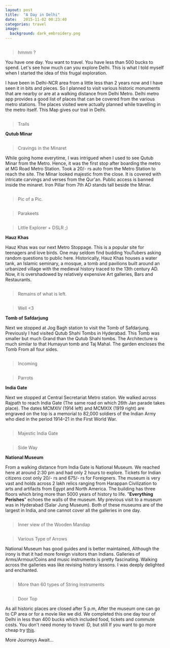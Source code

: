 ```yaml
---
layout: post
title:  "A Day in Delhi"
date:   2015-11-02 00:23:40
categories: travel
image:
  background: dark_embroidery.png
---
```

<img src="http://i.imgur.com/x5fTcj5.jpg" alt="">

>hmmm ?

You have one day. You want to travel. You have less than 500 bucks to spend. Let's see how much can you explore Delhi. This is what I told myself when I started the idea of this frugal exploration.

I have been in Delhi-NCR area from a little less than 2 years now and I have seen it in bits and pieces. So I planned to visit various historic monuments that are nearby or are at a walking distance from Delhi Metro. Delhi metro app provides a good list of places that can be covered from the various metro stations. The places visited were actually planned while travelling in the metro itself. This Map gives our trail in Delhi.

<img src="http://i.imgur.com/UZ2Tdx5.png" alt="">

>Trails

**Qutub Minar**

<img src="http://i.imgur.com/6sxg2pM.jpg" alt="">

>Cravings in the Minaret

 While going home everytime, I was intrigued when I used to see Qutub Minar from the Metro. Hence, it was the first stop after boarding the metro at MG Road Metro Station.
Took a 20/- rs auto from the Metro Station to reach the site. The Minar looked majestic from the close. It is covered with intricate carvings and verses from the Qur'an. Public access is banned inside the minaret. Iron Pillar from 7th AD stands tall beside the Minar.

<img src="http://i.imgur.com/XMrlwR4.jpg" alt="">

>Pic of a Pic.

<img src="http://i.imgur.com/jvqLNjo.jpg" alt="">

>Parakeets

<img src="http://i.imgur.com/kWeUKmE.jpg" alt="">

>Little Explorer + DSLR ;)

**Hauz Khas** 

Hauz Khas was our next Metro Stoppage. This is a popular site for teenagers and love birds. One may seldom find budding YouTubers asking random questions to public here. Historically, Hauz Khas houses a water tank, an Islamic seminary, a mosque, a tomb and pavilions built around an urbanized village with the medieval history traced to the 13th century AD. Now, it is overshadowed by relatively expensive Art galleries, Bars and Restaurants.

<img src="http://i.imgur.com/w399071.jpg" alt="">

>Remains of what is left.

<img src="http://i.imgur.com/sEAel8s.jpg" alt="">

> Well <3

**Tomb of Safdarjung**

Next we stopped at Jog Bagh station to visit the Tomb of Safdarjung. Previously I had visited Qutub Shahi Tombs in Hyderabad. This Tomb was smaller but much Grand than the Qutub Shahi tombs. The Architecture is much similar to that Humayun tomb and Taj Mahal. The garden encloses the Tomb From all four sides.

<img src="http://i.imgur.com/pB1SS2w.jpg" alt="">

>Incoming

<img src="http://i.imgur.com/ZPmDByp.jpg" alt="">

>Parrots

**India Gate**

Next we stopped at Central Secretariat Metro station. We walked across Rajpath to reach India Gate (The same road on which 26th Jan parade takes place). The dates MCMXIV (1914 left) and MCMXIX (1919 right) are engraved on the top is a memorial to 82,000 soldiers of the Indian Army who died in the period 1914–21 in the First World War.

<img src="http://i.imgur.com/MyRvREW.jpg" alt="">

>Majestic India Gate

<img src="http://i.imgur.com/poH2HxQ.jpg" alt="">

>Side Way

**National Museum**

From a walking distance from India Gate is National Museum. We reached here at around 2:30 pm and had only 2 hours to explore. Tickets for Indian citizens cost only 20/- rs and 675/- rs for Foreigners. The museum is very vast and holds across 2 lakh relics ranging from Harappan Civilization to arts and artifacts from Egypt and North America. The building has three floors which bring more than 5000 years of history to life. "**Everything Perishes**" echoes the walls of the museum. My previous visit to a museum was in Hyderabad (Salar Jung Museum). Both of these museums are of the largest in India, and one cannot cover all the galleries in one day. 

<img src="http://i.imgur.com/0lCQex9.jpg" alt="">

>Inner view of the Wooden Mandap

<img src="http://i.imgur.com/C7fRb7d.jpg" alt="">

>Various Type of Arrows

National Museum has good guides and is better maintained, Although the irony is that it had more foreign visitors than Indians. Galleries of Arms/Armour/Coins and music instruments is pretty fascinating. Walking across the galleries was like revising history lessons. I was deeply delighted and enchanted.

<img src="http://i.imgur.com/EJvVWAa.jpg" alt="">

>More than 60 types of String Instruments

<img src="http://i.imgur.com/CmPN98J.jpg" alt="">

>Door Top

As all historic places are closed after 5 p.m, After the museum one can go to CP area or for a movie like we did. We completed this one day tour of Delhi in less than 400 bucks which included food, tickets and commute costs. You don't need money to travel :D, but still If you want to go more cheap try <a href="http://www.delhitourism.gov.in/delhitourism/tour_packages/city_sight.jsp">this</a>.

More Journeys Await...
